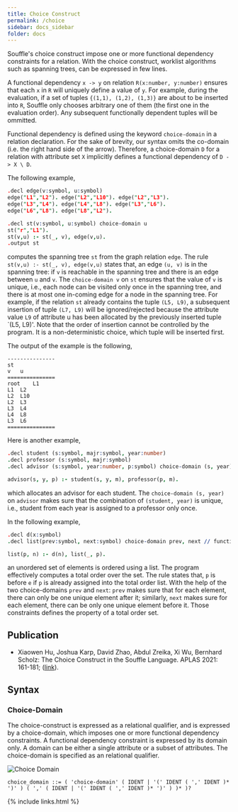 ```yaml
---
title: Choice Construct
permalink: /choice
sidebar: docs_sidebar
folder: docs
---
```



Souffle's choice construct impose one or more functional dependency constraints for a relation. With the choice
construct, worklist algorithms such as spanning trees, can be expressed in few lines. 

A functional dependency `x -> y` on relation `R(x:number, y:number)` ensures that
each `x` in `R` will uniquely define a value of `y`.
For example, during the evaluation, if a set of tuples `{(1,1), (1,2), (1,3)}`
are about to be inserted into `R`, Souffle only chooses arbitrary one of them
(the first one in the evaluation order). Any subsequent functionally dependent
tuples will be ommitted.

Functional dependency is defined using the keyword `choice-domain` in a relation
declaration.  For the sake of brevity, our syntax omits the co-domain (i.e. the
right hand side of the arrow).  Therefore, a choice-domain `D` for a relation with
attribute set `X` implicitly defines a functional dependency of `D -> X \ D`.

The following example,
```prolog
.decl edge(v:symbol, u:symbol)
edge("L1","L2"). edge("L2","L10"). edge("L2","L3").
edge("L3","L4"). edge("L4","L8"). edge("L3","L6").
edge("L6","L8"). edge("L8","L2").

.decl st(v:symbol, u:symbol) choice-domain u
st("r","L1").
st(v,u) :- st(_, v), edge(v,u).
.output st
```
computes the spanning tree `st` from the graph relation `edge`.
The rule `st(v,u) :- st(_, v), edge(v,u)` states that, an edge 
`(u, v)` is in the spanning tree: if `v` is
reachable in the spanning tree and there is an edge between `u` and `v`.
The `choice-domain v` on `st` ensures that the value of `v` is unique, i.e.,
each node can be visited only once in the spanning tree, and 
there is at
most one in-coming edge for a node in the spanning tree. 
For example, if the relation `st` already contains the tuple
`(L5, L9)`, a subsequent insertion of tuple `(L7, L9)` will be 
ignored/rejected because the attribute value `L9` of attribute u
has been allocated by the previously inserted
tuple `(L5, L9)'. Note that the order of insertion cannot be controlled 
by the program. It is a non-deterministic
choice, which tuple will be inserted first. 

The output of the example is the following, 
```
---------------
st
v	u
===============
root	L1
L1	L2
L2	L10
L2	L3
L3	L4
L4	L8
L3	L6
===============
```

Here is another example,
```prolog
.decl student (s:symbol, majr:symbol, year:number)
.decl professor (s:symbol, majr:symbol)
.decl advisor (s:symbol, year:number, p:symbol) choice-domain (s, year) // functional dependency: (s,year) -> p

advisor(s, y, p) :- student(s, y, m), professor(p, m).
```
which allocates an advisor for each student. The `choice-domain (s, year)`
on `advisor` makes sure that the combination of `(student, year)` is unique,
i.e., student from each year is assigned to a professor only once.

In the following example,
```prolog
.decl d(x:symbol)
.decl list(prev:symbol, next:symbol) choice-domain prev, next // functional dependencies: prev -> next & next -> prev

list(p, n) :- d(n), list(_, p).
```
an unordered set of elements is ordered using a list.
The program effectively computes a total order over the set.
The rule states that, `p` is before `e` if `p` is already assigned into the total order list.
With the help of the two choice-domains `prev` and `next`:
`prev` makes sure that for each element, there can only be one unique element after
it; similarly, `next` makes sure for each element, there can be only one unique
element before it. Those constraints defines the property of a total order set.


## Publication

 * Xiaowen Hu, Joshua Karp, David Zhao, Abdul Zreika, Xi Wu, Bernhard Scholz:
The Choice Construct in the Souffle Language. APLAS 2021: 161-181; ([link](https://link.springer.com/chapter/10.1007/978-3-030-89051-3_10)).

## Syntax

### Choice-Domain
The choice-construct is expressed as a relational qualifier, and is expressed
by a choice-domain, which imposes one or more functional dependency constraints. 
A functional dependency constraint is expressed by its domain only. 
A domain can be either a single attribute 
or a subset of attributes. The choice-domain is specified as an relational qualifier.

![Choice Domain](https://souffle-lang.github.io/img/choice_domain.svg)

```ebnf
choice_domain ::= ( 'choice-domain' ( IDENT | '(' IDENT ( ',' IDENT )* ')' ) ( ',' ( IDENT | '(' IDENT ( ',' IDENT )* ')' ) )* )?
```

{% include links.html %}
